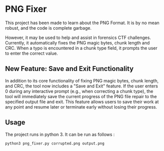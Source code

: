 # PNG Fixer

This project has been made to learn about the PNG Format. It is by no mean robust, and the code is complete garbage.

However, it may be used to help and assist in forensics CTF challenges. Currently, it automatically fixes the PNG magic bytes, chunk length and CRC. When a typo is encountered in a chunk type field, it prompts the user to enter the correct value.

## New Feature: Save and Exit Functionality

In addition to its core functionality of fixing PNG magic bytes, chunk length, and CRC, the tool now includes a "Save and Exit" feature. If the user enters 0 during any interactive prompt (e.g., when correcting a chunk type), the tool will immediately save the current progress of the PNG file repair to the specified output file and exit. This feature allows users to save their work at any point and resume later or terminate early without losing their progress.

## Usage

The project runs in python 3. It can be run as follows :

    python3 png_fixer.py corrupted.png output.png
